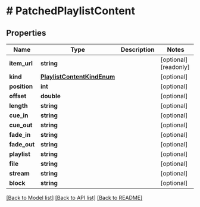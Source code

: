 # # PatchedPlaylistContent

## Properties

Name | Type | Description | Notes
------------ | ------------- | ------------- | -------------
**item_url** | **string** |  | [optional] [readonly]
**kind** | [**PlaylistContentKindEnum**](PlaylistContentKindEnum.md) |  | [optional]
**position** | **int** |  | [optional]
**offset** | **double** |  | [optional]
**length** | **string** |  | [optional]
**cue_in** | **string** |  | [optional]
**cue_out** | **string** |  | [optional]
**fade_in** | **string** |  | [optional]
**fade_out** | **string** |  | [optional]
**playlist** | **string** |  | [optional]
**file** | **string** |  | [optional]
**stream** | **string** |  | [optional]
**block** | **string** |  | [optional]

[[Back to Model list]](../../README.md#models) [[Back to API list]](../../README.md#endpoints) [[Back to README]](../../README.md)
